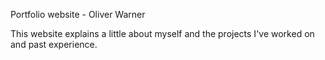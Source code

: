 Portfolio website - Oliver Warner

This website explains a little about myself and the projects I've worked on and past experience.